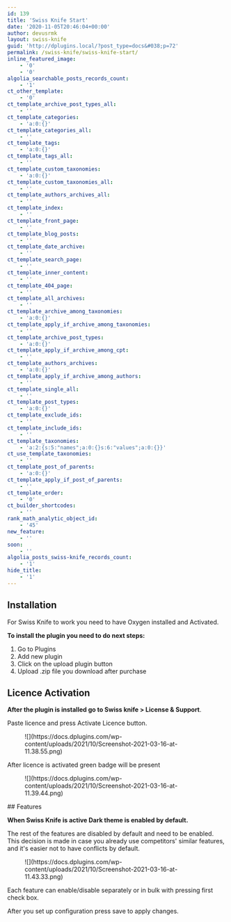 ```yaml
---
id: 139
title: 'Swiss Knife Start'
date: '2020-11-05T20:46:04+00:00'
author: devusrmk
layout: swiss-knife
guid: 'http://dplugins.local/?post_type=docs&#038;p=72'
permalink: /swiss-knife/swiss-knife-start/
inline_featured_image:
    - '0'
    - '0'
algolia_searchable_posts_records_count:
    - '1'
ct_other_template:
    - '0'
ct_template_archive_post_types_all:
    - ''
ct_template_categories:
    - 'a:0:{}'
ct_template_categories_all:
    - ''
ct_template_tags:
    - 'a:0:{}'
ct_template_tags_all:
    - ''
ct_template_custom_taxonomies:
    - 'a:0:{}'
ct_template_custom_taxonomies_all:
    - ''
ct_template_authors_archives_all:
    - ''
ct_template_index:
    - ''
ct_template_front_page:
    - ''
ct_template_blog_posts:
    - ''
ct_template_date_archive:
    - ''
ct_template_search_page:
    - ''
ct_template_inner_content:
    - ''
ct_template_404_page:
    - ''
ct_template_all_archives:
    - ''
ct_template_archive_among_taxonomies:
    - 'a:0:{}'
ct_template_apply_if_archive_among_taxonomies:
    - ''
ct_template_archive_post_types:
    - 'a:0:{}'
ct_template_apply_if_archive_among_cpt:
    - ''
ct_template_authors_archives:
    - 'a:0:{}'
ct_template_apply_if_archive_among_authors:
    - ''
ct_template_single_all:
    - ''
ct_template_post_types:
    - 'a:0:{}'
ct_template_exclude_ids:
    - ''
ct_template_include_ids:
    - ''
ct_template_taxonomies:
    - 'a:2:{s:5:"names";a:0:{}s:6:"values";a:0:{}}'
ct_use_template_taxonomies:
    - ''
ct_template_post_of_parents:
    - 'a:0:{}'
ct_template_apply_if_post_of_parents:
    - ''
ct_template_order:
    - '0'
ct_builder_shortcodes:
    - ''
rank_math_analytic_object_id:
    - '45'
new_feature:
    - ''
soon:
    - ''
algolia_posts_swiss-knife_records_count:
    - '1'
hide_title:
    - '1'
---
```


## Installation

For Swiss Knife to work you need to have Oxygen installed and Activated.

**To install the plugin you need to do next steps:**

1. Go to Plugins
2. Add new plugin
3. Click on the upload plugin button
4. Upload .zip file you download after purchase

## Licence Activation

**After the plugin is installed go to Swiss knife &gt; License &amp; Support**.

Paste licence and press Activate Licence button.

<figure class="wp-block-image size-full">![](https://docs.dplugins.com/wp-content/uploads/2021/10/Screenshot-2021-03-16-at-11.38.55.png)</figure>After licence is activated green badge will be present

<figure class="wp-block-image size-full">![](https://docs.dplugins.com/wp-content/uploads/2021/10/Screenshot-2021-03-16-at-11.39.44.png)</figure>## Features

**When Swiss Knife is active Dark theme is enabled by default.**

The rest of the features are disabled by default and need to be enabled. This decision is made in case you already use competitors' similar features, and it's easier not to have conflicts by default.

<figure class="wp-block-image size-full">![](https://docs.dplugins.com/wp-content/uploads/2021/10/Screenshot-2021-03-16-at-11.43.33.png)</figure>Each feature can enable/disable separately or in bulk with pressing first check box.

After you set up configuration press save to apply changes.
